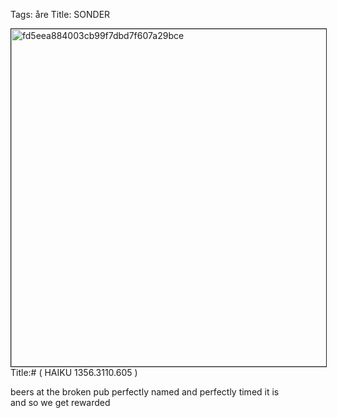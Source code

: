 Tags: åre
Title: SONDER
  
<p><img src="https://objects.hbvu.su/blotpix/2013/01/24.jpeg" width=540 height=540 alt="fd5eea884003cb99f7dbd7f607a29bce" border=1>
Title:# ( HAIKU 1356.3110.605 )  
  
beers at the broken pub
perfectly named and perfectly timed it is  
and so we get rewarded  
